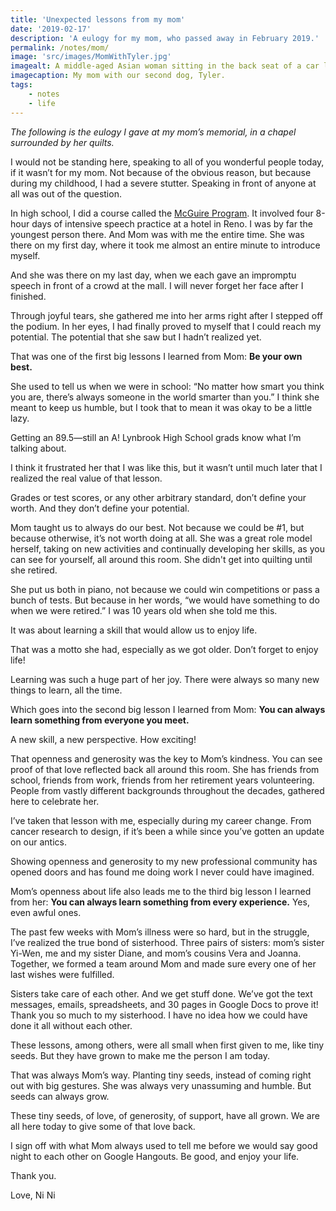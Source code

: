 ```yaml
---
title: 'Unexpected lessons from my mom'
date: '2019-02-17'
description: 'A eulogy for my mom, who passed away in February 2019.'
permalink: /notes/mom/
image: 'src/images/MomWithTyler.jpg'
imagealt: A middle-aged Asian woman sitting in the back seat of a car looks down at a golden retriever in her lap, while the dog looks up at her adoringly. They are backlit from the sunlight, almost glowing.
imagecaption: My mom with our second dog, Tyler.
tags: 
    - notes
    - life
---
```

*The following is the eulogy I gave at my mom’s memorial, in a chapel surrounded by her quilts.*

I would not be standing here, speaking to all of you wonderful people today, if it wasn’t for my mom. Not because of the obvious reason, but because during my childhood, I had a severe stutter. Speaking in front of anyone at all was out of the question.

In high school, I did a course called the [McGuire Program](https://www.mcguireprogramme.com/). It involved four 8-hour days of intensive speech practice at a hotel in Reno. I was by far the youngest person there. And Mom was with me the entire time. She was there on my first day, where it took me almost an entire minute to introduce myself.

And she was there on my last day, when we each gave an impromptu speech in front of a crowd at the mall. I will never forget her face after I finished.

Through joyful tears, she gathered me into her arms right after I stepped off the podium. In her eyes, I had finally proved to myself that I could reach my potential. The potential that she saw but I hadn’t realized yet.

That was one of the first big lessons I learned from Mom: **Be your own best.**

She used to tell us when we were in school: “No matter how smart you think you are, there’s always someone in the world smarter than you.” I think she meant to keep us humble, but I took that to mean it was okay to be a little lazy.

Getting an 89.5—still an A! Lynbrook High School grads know what I’m talking about.

I think it frustrated her that I was like this, but it wasn’t until much later that I realized the real value of that lesson.

Grades or test scores, or any other arbitrary standard, don’t define your worth. And they don’t define your potential.

Mom taught us to always do our best. Not because we could be #1, but because otherwise, it’s not worth doing at all. She was a great role model herself, taking on new activities and continually developing her skills, as you can see for yourself, all around this room. She didn't get into quilting until she retired.

She put us both in piano, not because we could win competitions or pass a bunch of tests. But because in her words, “we would have something to do when we were retired.” I was 10 years old when she told me this.

It was about learning a skill that would allow us to enjoy life.

That was a motto she had, especially as we got older. Don’t forget to enjoy life!

Learning was such a huge part of her joy. There were always so many new things to learn, all the time.

Which goes into the second big lesson I learned from Mom: **You can always learn something from everyone you meet.**

A new skill, a new perspective. How exciting! 

That openness and generosity was the key to Mom’s kindness. You can see proof of that love reflected back all around this room. She has friends from school, friends from work, friends from her retirement years volunteering. People from vastly different backgrounds throughout the decades, gathered here to celebrate her.

I’ve taken that lesson with me, especially during my career change. From cancer research to design, if it’s been a while since you’ve gotten an update on our antics.

Showing openness and generosity to my new professional community has opened doors and has found me doing work I never could have imagined.

Mom’s openness about life also leads me to the third big lesson I learned from her: **You can always learn something from every experience.** Yes, even awful ones.

The past few weeks with Mom’s illness were so hard, but in the struggle, I’ve realized the true bond of sisterhood. Three pairs of sisters: mom’s sister Yi-Wen, me and my sister Diane, and mom’s cousins Vera and Joanna. Together, we formed a team around Mom and made sure every one of her last wishes were fulfilled.

Sisters take care of each other. And we get stuff done. We’ve got the text messages, emails, spreadsheets, and 30 pages in Google Docs to prove it! Thank you so much to my sisterhood. I have no idea how we could have done it all without each other.

These lessons, among others, were all small when first given to me, like tiny seeds. But they have grown to make me the person I am today.

That was always Mom’s way. Planting tiny seeds, instead of coming right out with big gestures. She was always very unassuming and humble. But seeds can always grow.

These tiny seeds, of love, of generosity, of support, have all grown. We are all here today to give some of that love back.

I sign off with what Mom always used to tell me before we would say good night to each other on Google Hangouts. Be good, and enjoy your life.

Thank you.

Love, Ni Ni